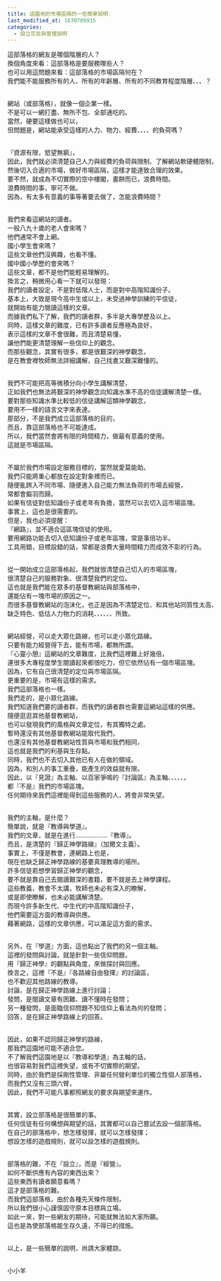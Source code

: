 ```yaml
---
title: 這園地的市場區隔的一些簡單說明
last_modified_at: 1639709915
categories:
  - 設立宗旨與管理說明
---
```


<p>這部落格的網友是哪個階層的人？<br>
換個角度來看：這部落格是要服務哪些人？<br>
也可以用這問題來看：這部落格的市場區隔何在？&nbsp;<br>
我們能不能服務所有的人、所有的年齡層、所有的不同教育程度階層、、、？</p>

<p><br>
網站（或部落格），就像一個企業一樣。<br>
不是可以一網打盡、無所不包、全部通吃的。<br>
當然，硬要這樣做也可以，<br>
但問題是，網站能承受這樣的人力、物力、經費、、、、的負荷嗎？</p>

<p><br>
『資源有限，慾望無窮』，<br>
因此，我們就必須清楚自己人力與經費的負荷與限制、了解網站軟硬體限制，<br>
然後切入合適的市場，做好市場區隔，這樣才能達致合理的效果。<br>
要不然，就成為不切實際的空中樓閣，畫餅而已，浪費時間。<br>
浪費時間的事，寧可不做。<br>
因為，有太多有意義的事等著要去做了，怎能浪費時間？</p>

<p><br>
我們來看這網站的讀者。<br>
一般八九十歲的老人會來嗎？<br>
他們通常不會上網。<br>
國小學生會來嗎？<br>
這些文章他們沒興趣，也看不懂。<br>
國中國小學歷的會來嗎？<br>
這些文章，都不是他們能輕易理解的。<br>
換言之，稍微用心看一下就可以發現：<br>
我們的讀者設定，不是對低階人士，而是對中高階知識份子。<br>
基本上，大致是現今高中生或以上，未受過神學訓練的平信徒，<br>
就開始有能力閱讀這樣的文章。<br>
而據我們私下了解，我們的讀者群，多半是大專學歷及以上。<br>
同時，這樣文章的難度，已有許多讀者反應極為良好，<br>
表示這樣的文章不會很難，而且清楚易懂，<br>
讓他們能更清楚理解一些信仰上的觀念。<br>
而那些觀念，其實有很多，都是很艱深的神學觀念，<br>
是在教會裡牧師無法詳細講解，自己找書又艱深難懂的。</p>

<p><br>
我們不可能把高等微積分向小學生講解清楚，<br>
正如我們也無法將艱深的神學觀念向知識水準不高的信徒講解清楚一樣。<br>
要對那些知識水準比較低的信徒講解這類神學觀念，<br>
要用不一樣的語言文字來表達。<br>
那部分，不是我們成立這部落格的目的，<br>
而且，靠這部落格也不可能達成。<br>
所以，我們當然會將有限的時間精力，做最有意義的使用。<br>
這就是市場區隔。</p>

<p><br>
不屬於我們市場設定服務目標的，當然就愛莫能助。<br>
我們只能將重心都放在設定對象裡而已。<br>
隨便亂跨入不同市場、隨便進入自己能力無法負荷的市場去經營，<br>
常都會鍛羽而歸。<br>
如果有信徒對低知識份子或老年有負擔，當然可以去切入這市場區塊。<br>
事實上，這也是很需要的。<br>
但是，我也必須提醒：<br>
『網路』，並不適合這區塊信徒的使用。<br>
要用網路功能去切入低知識份子或老年區塊，常是事倍功半。<br>
工具用錯，目標設錯的話，常都是浪費大量時間精力而成效不彰的行為。</p>

<p><br>
從一開始成立這部落格起，我們就很清楚自己切入的市場區塊，<br>
很清楚自己的服務對象、很清楚我們的定位。<br>
這也就是我們能在眾多的基督教網站與部落格中，<br>
還能佔有一塊市場的原因之一。<br>
而很多基督教網站的泡沫化，也正是因為不清楚定位、和其他站同質性太高、<br>
缺乏特色、低估人力物力的消耗、、、、、、所致。</p>

<p><br>
網站經營，可以走大眾化路線，也可以走小眾化路線。<br>
只要有能力經營得下去，能有市場，都無所謂。<br>
『心靈小憩』這網站的文章難度，比我們這裡難上好幾倍，<br>
連很多大專程度學生閱讀起來都很吃力，但它依然佔有一個市場區塊。<br>
因為，它有自己很清楚的定位與市場區隔。<br>
更重要的是，市場有這樣的需求。<br>
我們這部落格也一樣。<br>
我們走的，是小眾化路線。<br>
我們知道我們要的讀者群，而我們的讀者群也需要這網站這樣的供應。<br>
隨便逛逛其他基督教網站，<br>
也可以發現我們的風格與文章定位，有其獨特之處。<br>
暫時還沒有其他基督教網站能取代我們，<br>
也還沒有其他基督教網站性質與市場和我們相同，<br>
這也就是我們的利基與生存點。<br>
同時，我們也不去切入其他已有人在做的領域。<br>
因為，和別人的事工重疊，能產生的效益就有限。<br>
因此，以『見證』為主軸、以百家爭鳴的『討論區』為主軸、、、、、，<br>
都『不是』我們的市場區塊。<br>
任何期待來我們這裡能得到這些服務的人，將會非常失望。</p>

<p><br>
我們的主軸，是什麼？<br>
簡單說，就是『教導與學道』。<br>
我們的文章，就是在進行………………『教導』。<br>
而且，是清楚的『歸正神學路線』（加爾文主義）。<br>
事實上，不僅是教會，連網路上也是，<br>
現在也缺乏歸正神學路線的基要真理教導的場所。<br>
許多信徒若想學習歸正神學的觀念，<br>
要不就是靠自己去閱讀艱深的書籍，要不就是去上神學課程。<br>
這些教義，教會不太講，牧師也未必有深入的瞭解，<br>
或是即使瞭解，也未必能講解清楚。<br>
而現今許多新生代、中生代的中高階知識份子，<br>
他們需要這方面的教導與供應。<br>
藉著網路，這樣的文章供應，可以滿足這方面的需求。</p>

<p><br>
另外，在『學道』方面，這也點出了我們的另一個主軸。<br>
這裡的發問與討論，就是針對一些信仰問題，<br>
用『歸正神學』的觀點與角度，來做探討與回應。<br>
換言之，這裡『不是』『各路線自由發揮』的討論區，<br>
也不歡迎其他路線的教導。<br>
討論，是在歸正神學路線上進行討論；<br>
發問，是閱讀文章有困難、讀不懂時在發問；<br>
另一種發問，是面臨信仰問題不知信仰上看法為何的發問；<br>
回答，是在歸正神學路線上的回答。</p>

<p><br>
因此，如果不認同歸正神學的路線，<br>
那我們這園地可能不適合您。<br>
不了解我們這園地是以『教導和學道』為主軸的話，<br>
也很容易對我們這裡失望，或有不切實際的期望。<br>
同時，由於我們是採剛性管理、非屬任何營利單位的獨立性個人部落格，<br>
而我們又沒有三頭六臂，<br>
因此，我們不可能凡事都照網友的要求與期望來運作。</p>

<p><br>
其實，設立部落格是很簡單的事。<br>
任何信徒有任何構想與期望的話，其實都可以自己嘗試去設一個部落格。<br>
在自己的部落格中，想怎樣發揮，就可以怎樣發揮；<br>
想設怎樣的遊戲規則，就可以設怎樣的遊戲規則。</p>

<p><br>
部落格的難，不在『設立』，而是『經營』。<br>
如何不斷供應有內容的東西出來？<br>
這些東西有讀者願意看嗎？<br>
這才是部落格的難。<br>
而我們這部落格，由於各種先天條件限制，<br>
所以我們很小心謹慎固守原本目標與立場。<br>
如此一來，對一些網友的期待，可能就無法如大家所願。<br>
這也是為使部落格能生存久遠，不得已的措施。</p>

<p><br>
以上，是一些簡單的說明，尚請大家體諒。</p>

<p><br>
小小羊</p>

